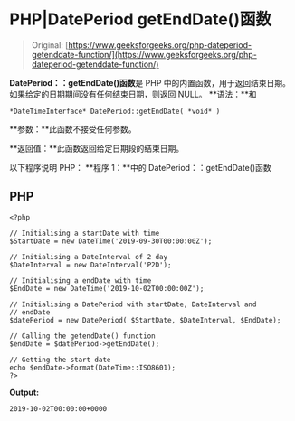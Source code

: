 # PHP|DatePeriod getEndDate()函数

> Original: [https://www.geeksforgeeks.org/php-dateperiod-getenddate-function/](https://www.geeksforgeeks.org/php-dateperiod-getenddate-function/)

**DatePeriod：：getEndDate()函数**是 PHP 中的内置函数，用于返回结束日期。 如果给定的日期期间没有任何结束日期，则返回 NULL。
**语法：**和

```
*DateTimeInterface* DatePeriod::getEndDate( *void* )
```

**参数：**此函数不接受任何参数。

**返回值：**此函数返回给定日期段的结束日期。

以下程序说明 PHP：
**程序 1：**中的 DatePeriod：：getEndDate()函数

## PHP

```
<?php

// Initialising a startDate with time
$StartDate = new DateTime('2019-09-30T00:00:00Z');

// Initialising a DateInterval of 2 day
$DateInterval = new DateInterval('P2D');

// Initialising a endDate with time
$EndDate = new DateTime('2019-10-02T00:00:00Z');

// Initialising a DatePeriod with startDate, DateInterval and
// endDate
$datePeriod = new DatePeriod( $StartDate, $DateInterval, $EndDate);

// Calling the getendDate() function
$endDate = $datePeriod->getEndDate();

// Getting the start date
echo $endDate->format(DateTime::ISO8601);
?>
```

**Output:** 

```
2019-10-02T00:00:00+0000
```